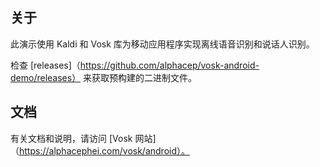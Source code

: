 ## 关于

此演示使用 Kaldi 和 Vosk 库为移动应用程序实现离线语音识别和说话人识别。

检查 [releases]（https://github.com/alphacep/vosk-android-demo/releases） 来获取预构建的二进制文件。

## 文档

有关文档和说明，请访问 [Vosk 网站]（https://alphacephei.com/vosk/android）。
